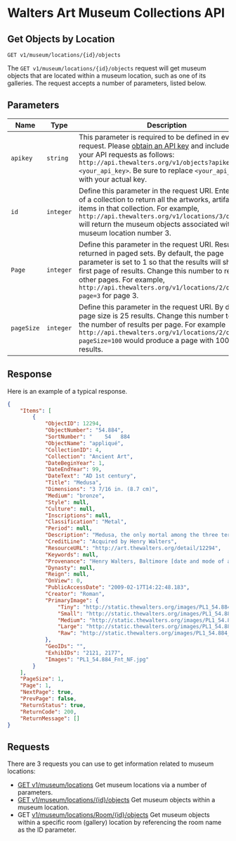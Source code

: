 Walters Art Museum Collections API 
===============================================================================


## Get Objects by Location

```
GET v1/museum/locations/{id}/objects
```

The `GET v1/museum/locations/{id}/objects` request will get museum objects that are located within a museum location, such as one of its galleries. The request accepts a number of parameters, listed below.


## Parameters
Name | Type | Description
-----|------|--------------
`apikey` | `string` | This parameter is required to be defined in every API request. Please [obtain an API key](http://api.thewalters.org/) and include it in your API requests as follows: `http://api.thewalters.org/v1/objects?apikey=<your_api_key>`. Be sure to replace `<your_api_key>` with your actual key. 
`id` | `integer` | Define this parameter in the request URI. Enter the ID of a collection to return all the artworks, artifacts or items in that collection. For example, `http://api.thewalters.org/v1/locations/3/objects` will return the museum objects associated with museum location number 3.
`Page` | `integer` | Define this parameter in the request URI. Results are returned in paged sets. By default, the page parameter is set to 1 so that the results will show the first page of results. Change this number to return other pages. For example, `http://api.thewalters.org/v1/locations/2/objects?page=3` for page 3. 
`pageSize` | `integer` | Define this parameter in the request URI. By default page size is 25 results. Change this number to alter the number of results per page. For example `http://api.thewalters.org/v1/locations/2/objects?pageSize=100` would produce a page with 100 results.


## Response
Here is an example of a typical response.

```json
{
    "Items": [
        {
            "ObjectID": 12294,
            "ObjectNumber": "54.884",
            "SortNumber": "    54   884                                            ",
            "ObjectName": "appliqué",
            "CollectionID": 4,
            "Collection": "Ancient Art",
            "DateBeginYear": 1,
            "DateEndYear": 99,
            "DateText": "AD 1st century",
            "Title": "Medusa",
            "Dimensions": "3 7/16 in. (8.7 cm)",
            "Medium": "bronze",
            "Style": null,
            "Culture": null,
            "Inscriptions": null,
            "Classification": "Metal",
            "Period": null,
            "Description": "Medusa, the only mortal among the three terrifying winged Gorgon sisters, could turn humans into stone. In early Greece, she was usually depicted with wings on her head, her face surrounded by snakes, with long fangs, and her tongue sticking out, all of which suggests her monstrous character. In later times, her features softened, and she was portrayed as a calm, beautiful woman. Medusa heads, intended to avert evil, were used as decorative elements on a large variety of items, such as vessels, statues, armor, and sarcophagi.",
            "CreditLine": "Acquired by Henry Walters",
            "ResourceURL": "http://art.thewalters.org/detail/12294",
            "Keywords": null,
            "Provenance": "Henry Walters, Baltimore [date and mode of acquisition unknown]; Walters Art Museum, 1931, by bequest.",
            "Dynasty": null,
            "Reign": null,
            "OnView": 0,
            "PublicAccessDate": "2009-02-17T14:22:48.183",
            "Creator": "Roman",
            "PrimaryImage": {
                "Tiny": "http://static.thewalters.org/images/PL1_54.884_Fnt_NF.jpg?width=50",
                "Small": "http://static.thewalters.org/images/PL1_54.884_Fnt_NF.jpg?width=100",
                "Medium": "http://static.thewalters.org/images/PL1_54.884_Fnt_NF.jpg?width=150",
                "Large": "http://static.thewalters.org/images/PL1_54.884_Fnt_NF.jpg?width=250",
                "Raw": "http://static.thewalters.org/images/PL1_54.884_Fnt_NF.jpg"
            },
            "GeoIDs": "",
            "ExhibIDs": "2121, 2177",
            "Images": "PL1_54.884_Fnt_NF.jpg"
        }
    ],
    "PageSize": 1,
    "Page": 1,
    "NextPage": true,
    "PrevPage": false,
    "ReturnStatus": true,
    "ReturnCode": 200,
    "ReturnMessage": []
}
```


## Requests

There are 3 requests you can use to get information related to museum locations:

- [GET v1/museum/locations](locations-get.md) Get museum locations via a number of parameters.
- [GET v1/museum/locations/{id}/objects](locations-objects.md) Get museum objects within a museum location.
- GET [v1/museum/locations/Room/{id}/objects](locations-room-objects.md) Get museum objects within a specific room (gallery) location by referencing the room name as the ID parameter.
